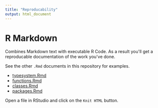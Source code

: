 ```yaml
---
title: "Reproducability"
output: html_document
---
```


# R Markdown

Combines Markdown text with executable R Code. As a result you'll get a reproducable documentation
of the work you've done.

See the other `.Rmd` documents in this repository for examples.

- [typesystem.Rmd](typesystem.Rmd)
- [functions.Rmd](functions.Rmd)
- [classes.Rmd](classes.Rmd)
- [packages.Rmd](packages.Rmd)

Open a file in RStudio and click on the `Knit HTML` button.
